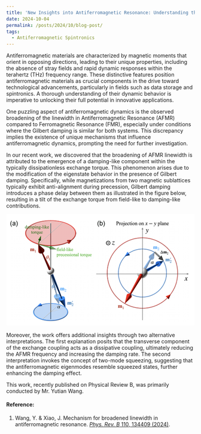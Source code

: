 ```yaml
---
title: 'New Insights into Antiferromagnetic Resonance: Understanding the Broadened Linewidths'
date: 2024-10-04
permalink: /posts/2024/10/blog-post/
tags:
  - Antiferromagnetic Spintronics
---
```


Antiferromagnetic materials are characterized by magnetic moments that orient in opposing directions, leading to their unique properties, including the absence of stray fields and rapid dynamic responses within the terahertz (THz) frequency range. These distinctive features position antiferromagnetic materials as crucial components in the drive toward technological advancements, particularly in fields such as data storage and spintronics. A thorough understanding of their dynamic behavior is imperative to unlocking their full potential in innovative applications.

One puzzling aspect of antiferromagnetic dynamics is the observed broadening of the linewidth in Antiferromagnetic Resonance (AFMR) compared to Ferromagnetic Resonance (FMR), especially under conditions where the Gilbert damping is similar for both systems. This discrepancy implies the existence of unique mechanisms that influence antiferromagnetic dynamics, prompting the need for further investigation.

In our recent work, we discovered that the broadening of AFMR linewidth is attributed to the emergence of a damping-like component within the typically dissipationless exchange torque. This phenomenon arises due to the modification of the eigenstate behavior in the presence of Gilbert damping. Specifically, while magnetizations from two magnetic sublattices typically exhibit anti-alignment during precession, Gilbert damping introduces a phase delay between them as illustrated in the figure below, resulting in a tilt of the exchange torque from field-like to damping-like contributions.

![Alt text {caption = (a) Comparison of the antiferromagnetic resonance state without and with Gilbert damping in a three-dimensional (3D) view and (b) projection on the x-y plane.}](/files/news_images/AFMR_Linewidth.png)

Moreover, the work offers additional insights through two alternative interpretations. The first explanation posits that the transverse component of the exchange coupling acts as a dissipative coupling, ultimately reducing the AFMR frequency and increasing the damping rate. The second interpretation invokes the concept of two-mode squeezing, suggesting that the antiferromagnetic eigenmodes resemble squeezed states, further enhancing the damping effect.

This work, recently published on Physical Review B, was primarily conducted by Mr. Yutian Wang. 

#### Reference:

1. Wang, Y. & Xiao, J. Mechanism for broadened linewidth in antiferromagnetic resonance. [_Phys. Rev. B_ 110, 134409 (2024)](https://link.aps.org/doi/10.1103/PhysRevB.110.134409).